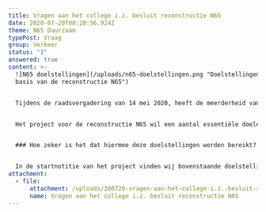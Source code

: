```yaml
---
title: Vragen aan het college i.z. besluit reconstructie N65
date: 2020-07-20T08:20:56.924Z
theme: N65 Duurzaam
typePost: Vraag
group: Verkeer
status: "1"
answered: true
content: >-
  ![N65 doelstellingen](/uploads/n65-doelstellingen.png "Doelstellingen aan de
  basis van de reconstructie N65")


  Tijdens de raadsvergadering van 14 mei 2020, heeft de meerderheid van de gemeenteraad gestemd voor het bestemmingsplan N65 en de verdiepte ligging van de provinciale weg.


  Het project voor de reconstructie N65 wil een aantal essentiële doelen bereiken. 


  ### Hoe zeker is het dat hiermee deze doelstellingen worden bereikt?


  In de startnotitie van het project vinden wij bovenstaande doelstellingen. Ook na een uitvoerige bestudering van de plannen, is niet duidelijk op basis waarvan de gemeente van mening is dat deze doelen zullen worden bereikt. Om die reden heeft VughtParticipeert het college bijgaande vragen gesteld. Zodra wij deze antwoorden hebben ontvangen zullen wij u nader informeren.
attachment:
  - file:
      attachment: /uploads/200720-vragen-aan-het-college-i.z.-besluit-reconstructie-n65.pdf
      name: Vragen aan het college i.z. besluit reconstructie N65
---
```

